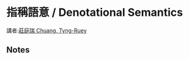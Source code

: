 # 指稱語意 / Denotational Semantics

講者:[莊庭瑞 Chuang, Tyng-Ruey](http://www.iis.sinica.edu.tw/pages/trc/index_zh.html)

## Notes

